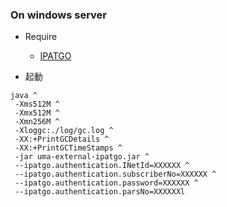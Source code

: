 ### On windows server

 - Require
   - [IPATGO](https://ipat-docs.readthedocs.io/ja/latest/https://ipat-docs.readthedocs.io/ja/latest/)



  - 起動
```
java ^
 -Xms512M ^
 -Xmx512M ^
 -Xmn256M ^
 -Xloggc:./log/gc.log ^
 -XX:+PrintGCDetails ^
 -XX:+PrintGCTimeStamps ^
 -jar uma-external-ipatgo.jar ^
 --ipatgo.authentication.INetId=XXXXXX ^
 --ipatgo.authentication.subscriberNo=XXXXXX ^
 --ipatgo.authentication.password=XXXXXX ^
 --ipatgo.authentication.parsNo=XXXXXXl
```
